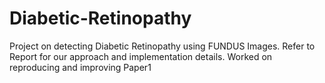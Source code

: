 # Diabetic-Retinopathy

Project on detecting Diabetic Retinopathy using FUNDUS Images. Refer to Report for our approach and implementation details. Worked on reproducing and improving Paper1

